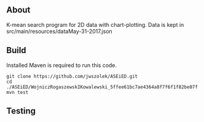 ## About

K-mean search program for 2D data with chart-plotting. Data is kept in src/main/resources/dataMay-31-2017.json

## Build

Installed Maven is required to run this code.

```
git clone https://github.com/jwszolek/ASEiED.git
cd ./ASEiED/WojniczRogaszewskIKowalewski_5ffee61bc7ae4364a8f7f6f1f82be07f
mvn test
```
## Testing
